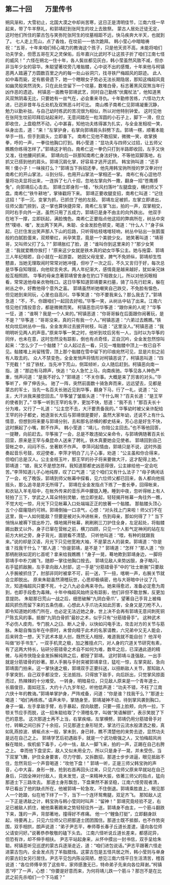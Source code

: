 ## 第二十回　　万里传书

朔风渐和，大雪初止，北国大漠之中却尚苦寒，这日正是清明佳节，江南六怪一早起来，带了牛羊祭礼，和郭靖赶到张阿生的坟上去致祭。
蒙古人居处迁徒无定，这时他们所住的蒙古包与笑弥陀张阿生的坟墓相距不远，快马疾奔大半天，也就到了。
七人走上荒山，点了香烛，在坟前一一依次跪拜。
韩小莹心中暗暗祷祝：“五哥，十年来咱们倾心竭力的教诲这个孩子，只是他天资不高，未能将咱们功夫学全，但愿五哥在天之灵保佑，后年嘉兴比武时不让这孩子折了咱们江南七怪的威风！”
六怪在朔北一住十年，各人鬓丝都见灰白，韩小莹虽然风致不减，但亦非当年少女的容华。朱聪望著坟旁几堆骷髅，心中说不出的感慨，十年来他与柯镇恶两人踏遍了方圆数百里之内的每一处山谷洞穴，找寻铁尸梅超风的踪迹。
此人如中毒而毙，定有骸骨遗下，她一个瞎眼女子势必无法长期隐居，那知这梅超风竟如幽灵般突然消失，只在此处空留下一个坟墓，数堆白骨，标志著黑风双煞当年行凶作恶的遗迹。
柯镇恶一面教导郭靖武艺，同时自己勤练“伏魔杖法”，他知道黑风双煞阴毒无比，只要她有一丝气在，必会重来寻仇。十年勤修苦练，六怪功力大进，已迥非昔年与丘处机及双煞恶斗时可比。
南山樵子南希仁见郭靖凝重沉静，勉力以勤补拙，与自己幼时练武的苦况很为相似，所以对他特别钟爱。
这时见他在张阿生坟前叩拜后站起来时，无意间踏在一粒浑圆的小石子上，脚下一滑，但立即收住，上盘稳然不动，心中甚喜，知他功夫练得甚为扎实，与全金发相视一笑，纵身出去，道：“来！”左掌护身，右掌向郭靖肩头斜劈下去。郭靖一楞，顺著本能举手一挡，但手到肩头，立即垂下。
南希仁见他不敢招架，微微一笑，收掌换拳，呼的一声，一拳往他胸口打到。韩小莹道：“显功夫与四师父过招，让五师父瞧瞧你练得怎样了。”郭靖这才明白。南希仁这一拳仍只打到半路即收回，左手又快又准，往他腰间抓来。
郭靖向后一跃那知南希仁身法好快，不等他双脚落地，右抓又已搭到他的肩头。郭靖沉肩化掌，好容易才逃开这抓。
韩宝驹叫道：“还手啊！傻小子！一味挨打么？”郭靖当下拆招还拳，他先用韩宝驹所授的罗汉拳对付南希仁的开山掌法，斗到分际，也用开山掌法一掌相还一掌。
南布仁有心逗他尽量将功夫显将出来，一连拆了七八十招，忽地左掌向外一撒，翻身一招“苍鹰搏兔”，向郭靖后心击去。
郭靖立即身形一矮，“秋风扫落叶”左腿盘旋，横扫师父下盘。南希仁“铁牛耕地”，掌锋戳将下来。
郭靖正要收腿变招，南希仁叫道：“记住这招！”手一沉，变掌为抓，已抓住了他的左胫。
郭靖左足被抓，左掌立即递出，往师父面门捺到，这一掌也算快捷异常，南希仁左掌飞出，拍的一声，双掌相交，同时右手向外一送，虽然只用了五成力，郭靖已是身不由主的向外跌出。
他双手在地下一撑，立即跃起，满脸愧色。南希仁正要指点他这招的弊病所在，树丛中突然“噗哧、嗤”，发出两下笑声。朱聪、全金发脸色顿变，喝道：“什么人？”身子纵起，已拦住发出笑声那人下山的后路，只听得枯枝喀喀轻响，树丛中钻出一张鹅蛋般的白腻脸蛋来，双颊晕红，尚孕笑意，竟是一个美貌少女。
她笑著叫道：“靖哥哥，又叫师父打了么？”
郭靖胀红了脸，道：“谁叫你到这里来的？”那少女笑道：“我就爱瞧你挨打！”原来这少女就是铁木真的幼女华筝公主。她与拖雷、郭靖三人年纪相若，自小就在一起游耍。
她因父母宠爱，脾气不免娇纵，郭靖却生性戆直，当她无理取闹时常常对她冲撞，但吵了一次之后，不久又言归于好，每次总是华筝自知理屈，向他软言央求。两人年纪渐大，感情竟是越来越好，犹如亲兄妹般互相照顾。
华筝的母亲念著郭靖曾舍身在豹口下相救女儿，所以对他另眼相看，常常送他母亲衣物牲口。这日华筝知道郭靖要来扫墓，骑了马先行赶来，躲在树丛之中，好教他得个意外之喜。
郭靖虽然听她嘲笑自己跌交，不免脸有愠色，但见她到来同玩，心里也自高兴。华筝笑道：“你不要我来么？那么我去了。”郭靖急道：“不，不，你跟咱们一起回去好啦。”华筝一笑，从树丛中钻了出来。江南六怪见他们情投意合，都是微微而笑。
柯镇恶忽问华筝道：“跟你来的人呢？”华筝一怔，道：“谁啊？我是一个人来的。”柯镇恶道：“你哥哥躲在后面跟你闹著玩，是不是？”华筝道：“哥哥没来，真的只有我一个人。”柯镇恶道：“六弟过去瞧瞧。”铁杖向坟后树丛中一指，全金发奔过去披开树枝，叫道：“这里没人。”柯镇恶道：“我明明听见两人的声音。”原来华筝一笑之时，他听到坟后另有一人，当时以为华筝的同伴，也未在意，这时忽然没有踪影，倒也有点奇怪，正自沉吟，全金发忽然惊叫起来：“怎么少了一个骷髅？”
众人起过去一看，只见一堆骷髅中顶上一枚已自不见。骷髅堆上尚留残雪，顶上那个骷髅在雪中留下的印痕宛然可见，显是片刻之前有人取去的。
众人不禁变色，全金发悄声将情形对柯镇恶说了，柯镇恶叫道：“四下兜截！”
挂了铁杖，当先冲下荒山，侧耳倾听，众人随后赶到。柯镇恶向南一指，道：“那边有马蹄声，快追！”众人急忙上马，向南疾驰。华筝见各人神色严重，悄声问道：“是我不好么？”郭靖道：“不关你事。大概是来了厉害的对头。”华筝听了，伸了伸舌头。
驰了一阵，突然前面数十骑急奔而来，远远望去，见都是蒙古的军士，当先一名百夫长驰近见到华筝，翻身下马，行了一礼，说道：“公主，大汗派我来接您回去。”
华筝皱了皱眉头道：“干什么啊？”百夫长道：“是王罕的使者到了。”
华筝一听到王罕的名字，更加不快，怒道：“我不去！”那百夫长十分为难，又行了一礼道：“公主您不去，大汗要责备我的。”
华筝幼时被父亲许配给王罕的孙子都史，她逐渐长大后与郭靖很是要好，虽然大家年幼，还说不上有什么情意，但想到将来要与郭靖分别，去和那名骄横的都史结亲，芳心总是好生不快，这时撅起了小嘴，默不作声。
韩小莹道：“靖儿，你陪公主回去。”也不等他回答，一提鞭，向前赶去。华筝挨了一会，总是不敢违拗父亲命令，与郭靖俩随著百夫长回营，原来是王罕与桑昆命人送来了聘礼，铁木真要她会见使者。
郭靖回到自己营帐之中，闷闷不乐，坐著默不作声。
李萍问起情由，郭靖只是不说，这时外面奏起音乐号鼓，欢迎使者，李萍才明白了儿子心事，劝道：“公主虽和你合得来，但咱们总是汉人。公主金枝玉叶，那王罕的孙子将来要做大汗，这才配得上她。”
郭靖道：“娘，我又不是想怎样。我知道那都史凶恶得很，公主嫁给他一定会吃苦。”李萍知道儿子心地纯厚，叹了口气道：“这个咱们又有什么法子？”母子俩闲话了一会，吃了晚饭，郭靖到师父帐幕中探看，见六位师父都已回来，各人都向他摇摇头，那么追寻是并无所得了。
郭靖在全金发指点下练了一套长拳，回得帐来，和衣钻入羊毛毯中，在帐外传来的音乐声中朦胧入睡。睡到中夜，忽听得帐上有人轻拍了三下，学武之人耳朵特别灵敏，他立即坐起，轻轻揭开帐幕一角往外一瞧，不觉大吃一惊，月光下只见帐幕入口处端端正正的放著一个骷髅。
那骷髅头顶心五个小窟窿隐约可辨。郭靖倒抽一口凉气，心想：“对头找上门来啦！师父们不在这里，我一人如何能敌？但要是被对头冲进帐来，伤到母亲，那如何得了？”
当下悄悄从被褥下拔出朴刀，倏地揭开帐幕，刷刷刷三刀护住全身，左足起处，将骷髅踢出数丈以外，身子已窜在营帐之前，横刀四顾，只见一个人影气定神闲的站在左前方大树之旁，身子背光，面貌看不清楚。
只听他叫道：“喂，有种的就跟我来。”说的却是汉语，月光下只见他宽袍大袖，不是蒙古人的装束。郭靖道：“你是谁？找我干什么？”那人道：“你是郭靖，是不是？”
郭靖道：“怎样？”那人道：“你那柄削铁如泥的匕首呢？拿来给我瞧瞧！”身子一晃，蓦地欺到郭靖身边，一脚将郭靖手中朴刀踢飞，随即一掌往他胸口按去。
郭靖见敌人来势凶狠，身子略闪，右手猛抓敌腕，左手拿向敌人肘部，这一手是“分筋错骨手”中的“壮士断腕”只要敌人手腕被抓住了，肘部非同时被拿不可，前一送，下一扭，喀喇一声，右腕关节就会立即脱出。
原来朱聪虽然滑稽玩世，心思却极缜密，他与大哥暗中计议了几次，知道梅超风只要不死，十之八九必会再来寻仇。她来得愈迟，准备必定愈为周到，也即手段愈为毒辣。十年中梅超风始终没有踪影，他们非但不敢怠懈，反更加意提防。
朱聪那日荒山一战之后，细思破解“九阴白骨爪”，望著自己手背上被梅超风抓伤而留下来的五条伤痕，心想此人手爪功夫如此厉害，全身又是刀枪不入，即令知道她的练门所在，也必定无法近她之身，世上决不会再有郭靖无意间刺死铜尸陈玄风的事。抵御“九阴白骨抓”最妙之术，似乎只有“分筋错骨手”。
这种武术不必伤人皮肉，专门脱人之臼、断人之骨，以快如闪电手法，攻击对方的关节与筋脉。朱聪自悔当年在中原时，未曾向精于此术的名家请教，六兄弟中又无人能会，后来转念一想，天下武术本是人创，既然无人相授，难道我就不能自创？
他浑号叫做“妙手书生”，一双手机灵之极，加之雅擅点穴，对人身的穴道关节研究有素，有了这两大特长，钻研分筋错骨之术自不如何为难，数年之后，已深通此道的精微，与闹市侠隐全金发拆解纯熟之后，都授了郭靖。
这时郭靖斗逢强敌，一出手就是分筋错骨的妙著。那人手腕与手肘突被郭靖拿住，猛吃一惊，左掌突起，急向郭靖面门拍来。这一掌快速之极，郭靖双手正要抖送，以扭断敌人关节，那知敌人手掌突到，自己双手都没空，无法抵挡，只得放下敌手，向后跃出，只觉掌风掠面而过，热辣辣的十分难受。
一转身，明暗易位，只见敌人原来是一个青年道士，长眉俊目，面如冠玉，大约十八九岁年纪，听他低声道：“功夫不错，不枉了江南六侠十年的教诲。”郭靖单掌护身，严阵戒备，问道：“你是谁？找我干么？”那道士喝道：“咱们再练练。”
语声未毕，掌随身至，郭靖凝神不动，待到掌风袭到胸口，身子一偏，左手拿敌手臂，右手暴起，捏向敌腮，只要一搭上脸颊，向外一拉，下颚关节应手而脱，这一招朱聪给取了个滑稽名字，叫做“笑语解颐”，表示笑脱了下巴的意思。
这次那道士再不上当，右掌疾缩，左掌横劈，郭靖仍用分筋错骨手对付，转瞬之间已拆了十余招，只见那道士身形轻灵，掌法行云流水般潇洒之极，真如乳燕掠波、蜻蜒点水一般，掌未到，身已转，瞧不清楚他的来势去迹，显然功夫是远在自己之上。
郭靖学艺后初遇敌手，就是一个武功极强之人，又怕梅超风尚躲在暗处，俟机偷下毒手，心中一怯，敌人一脚飞来，拍的一声，正踢在自己右胯之上。
幸而他下盘坚实，敌人又似未用全力，所以只是身子一晃，并未受伤，当下双掌飞舞，护住全身要害，尽力守御，又拆数招，那道士步步进逼，眼见抵敌不住，忽然背后一个声音喝道：“攻他下盘！”
郭靖一听，正是三师父韩宝驹的声音，心中大喜，身形一挫，抢到右首再回头过来，只见六位师父原来早就站在自己身后，只因全神对付敌人，竟未发觉，这一来精神大振，依著三师父的指点，猛向那道士下三路攻去。
那道士身形飘忽，下盘果然不甚坚稳，江南六怪旁观者清，早已看出了他的缺点所在，他被郭靖一轮急攻，不住倒退。郭靖乘胜直上，眼见那人一个跄踉，似在地下绊了一下，当下一个连环鸳鸯腿，双足齐飞。
那知敌人这一下正是诱敌之计，韩宝驹与韩小莹同时叫声：“留神！”
郭靖究竟经验不足，右足已被敌人抓住，被他乘著踢来之势轻轻往外一送，郭靖身不由主，一个筋斗翻跌下来，篷的一声，背部著地，撞得好不疼痛。
他一个“鲤鱼打挺”，立即翻身跃起，待要再上，只见六位师父已把那道士团团围住。那道士既不抵御，也不作势突围，双手相拱，朗声说道：“弟子尹志平，奉师尊长春子丘道长差遣，谨向各位师父请安问好。”说著恭恭敬敬的磕下头去。
江南六怪听说丘道长差来，都感詑异，但恐有诈，却不伸手相扶。
尹志平站起身来，从怀中摸出一封书信，双手呈给朱聪。柯镇恶听见巡逻的蒙古兵逐渐走近，道：“咱们进包说话。”尹志平跟著六怪走进蒙古包内，全金发点亮了羊脂腊烛。这蒙古包是五怪共居之所，韩小莹则与单身的蒙古妇女另行居住。尹志平见包内陈设简陋，想见江南六怪平日生活清苦，稽首说道：“各位师傅辛劳了这些年，家师感激无已，特命弟子先来向各位拜谢。”柯镇恶“哼”了一声，心想：“你要是好意而来，为何将靖儿跌一个筋斗？那岂不是在比武之前先杀咱们一个下马威？”